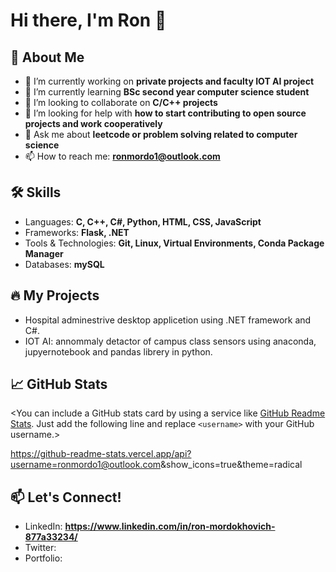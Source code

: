 # Hi there, I'm Ron 👋

## 🚀 About Me

- 🔭 I’m currently working on **private projects and faculty IOT AI project**
- 🌱 I’m currently learning **BSc second year computer science student**
- 👯 I’m looking to collaborate on **C/C++ projects**
- 🤔 I’m looking for help with **how to start contributing to open source projects and work cooperatively**
- 💬 Ask me about **leetcode or problem solving related to computer science**
- 📫 How to reach me: **ronmordo1@outlook.com**

## 🛠 Skills

- Languages: **C, C++, C#, Python, HTML, CSS, JavaScript**
- Frameworks: **Flask, .NET**
- Tools & Technologies: **Git, Linux, Virtual Environments, Conda Package Manager**
- Databases: **mySQL**

## 🔥 My Projects

- Hospital adminestrive desktop applicetion using .NET framework and C#.
- IOT AI: annommaly detactor of campus class sensors using anaconda, jupyernotebook and pandas librery in python.

## 📈 GitHub Stats

<You can include a GitHub stats card by using a service like [GitHub Readme Stats](https://github.com/anuraghazra/github-readme-stats). Just add the following line and replace `<username>` with your GitHub username.>

https://github-readme-stats.vercel.app/api?username=<ronmordo1@outlook.com>&show_icons=true&theme=radical

## 📫 Let's Connect!

- LinkedIn: **https://www.linkedin.com/in/ron-mordokhovich-877a33234/**
- Twitter: **<Your Twitter Handle>**
- Portfolio: **<Your Portfolio URL>**

